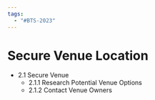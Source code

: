 ```yaml
---
tags:
  - "#BTS-2023"
---
```

# Secure Venue Location
- 2.1 Secure Venue
	- 2.1.1 Research Potential Venue Options
	- 2.1.2 Contact Venue Owners